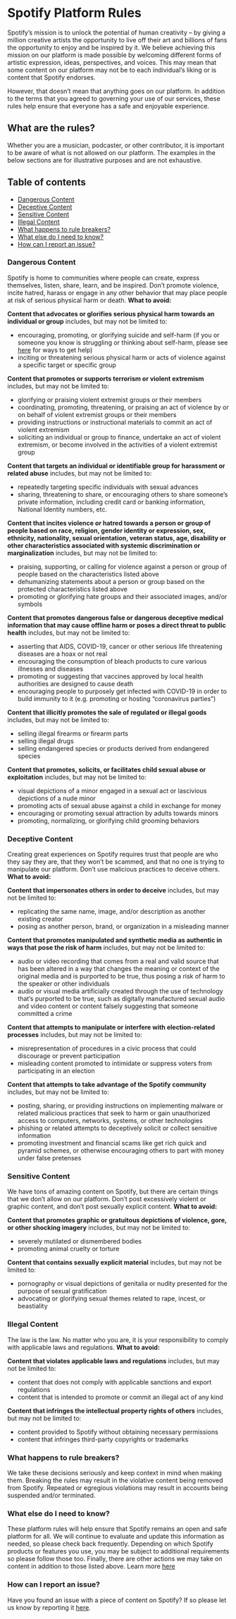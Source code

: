 Spotify Platform Rules
======================

Spotify’s mission is to unlock the potential of human creativity – by giving a million creative artists the opportunity to live off their art and billions of fans the opportunity to enjoy and be inspired by it. We believe achieving this mission on our platform is made possible by welcoming different forms of artistic expression, ideas, perspectives, and voices. This may mean that some content on our platform may not be to each individual’s liking or is content that Spotify endorses.

However, that doesn’t mean that anything goes on our platform. In addition to the terms that you agreed to governing your use of our services, these rules help ensure that everyone has a safe and enjoyable experience.

What are the rules?
-------------------

Whether you are a musician, podcaster, or other contributor, it is important to be aware of what is not allowed on our platform. The examples in the below sections are for illustrative purposes and are not exhaustive.

Table of contents
-----------------

* [Dangerous Content](#sp-dangerous)
* [Deceptive Content](#sp-deceptive)
* [Sensitive Content](#sp-sensitive)
* [Illegal Content](#sp-illegal)
* [What happens to rule breakers?](#sp-rules)
* [What else do I need to know?](#sp-additional)
* [How can I report an issue?](#sp-report)

### Dangerous Content

Spotify is home to communities where people can create, express themselves, listen, share, learn, and be inspired. Don’t promote violence, incite hatred, harass or engage in any other behavior that may place people at risk of serious physical harm or death. **What to avoid:**

**Content that advocates or glorifies serious physical harm towards an individual or group** includes, but may not be limited to:

* encouraging, promoting, or glorifying suicide and self-harm (if you or someone you know is struggling or thinking about self-harm, please see [here](https://resources.byspotify.com/) for ways to get help)
* inciting or threatening serious physical harm or acts of violence against a specific target or specific group

**Content that promotes or supports terrorism or violent extremism** includes, but may not be limited to:

* glorifying or praising violent extremist groups or their members
* coordinating, promoting, threatening, or praising an act of violence by or on behalf of violent extremist groups or their members
* providing instructions or instructional materials to commit an act of violent extremism
* soliciting an individual or group to finance, undertake an act of violent extremism, or become involved in the activities of a violent extremist group

**Content that targets an individual or identifiable group for harassment or related abuse** includes, but may not be limited to:

* repeatedly targeting specific individuals with sexual advances
* sharing, threatening to share, or encouraging others to share someone’s private information, including credit card or banking information, National Identity numbers, etc.

**Content that incites violence or hatred towards a person or group of people based on race, religion, gender identity or expression, sex, ethnicity, nationality, sexual orientation, veteran status, age, disability or other characteristics associated with systemic discrimination or marginalization** includes, but may not be limited to:

* praising, supporting, or calling for violence against a person or group of people based on the characteristics listed above
* dehumanizing statements about a person or group based on the protected characteristics listed above
* promoting or glorifying hate groups and their associated images, and/or symbols

**Content that promotes dangerous false or dangerous deceptive medical information that may cause offline harm or poses a direct threat to public health** includes, but may not be limited to:

* asserting that AIDS, COVID-19, cancer or other serious life threatening diseases are a hoax or not real
* encouraging the consumption of bleach products to cure various illnesses and diseases
* promoting or suggesting that vaccines approved by local health authorities are designed to cause death
* encouraging people to purposely get infected with COVID-19 in order to build immunity to it (e.g. promoting or hosting “coronavirus parties”)

**Content that illicitly promotes the sale of regulated or illegal goods** includes, but may not be limited to:

* selling illegal firearms or firearm parts
* selling illegal drugs
* selling endangered species or products derived from endangered species

**Content that promotes, solicits, or facilitates child sexual abuse or exploitation** includes, but may not be limited to:

* visual depictions of a minor engaged in a sexual act or lascivious depictions of a nude minor
* promoting acts of sexual abuse against a child in exchange for money
* encouraging or promoting sexual attraction by adults towards minors
* promoting, normalizing, or glorifying child grooming behaviors

### Deceptive Content

Creating great experiences on Spotify requires trust that people are who they say they are, that they won’t be scammed, and that no one is trying to manipulate our platform. Don’t use malicious practices to deceive others. **What to avoid:**

**Content that impersonates others in order to deceive** includes, but may not be limited to:

* replicating the same name, image, and/or description as another existing creator
* posing as another person, brand, or organization in a misleading manner

**Content that promotes manipulated and synthetic media as authentic in ways that pose the risk of harm** includes, but may not be limited to:

* audio or video recording that comes from a real and valid source that has been altered in a way that changes the meaning or context of the original media and is purported to be true, thus posing a risk of harm to the speaker or other individuals
* audio or visual media artificially created through the use of technology that’s purported to be true, such as digitally manufactured sexual audio and video content or content falsely suggesting that someone committed a crime

**Content that attempts to manipulate or interfere with election-related processes** includes, but may not be limited to:

* misrepresentation of procedures in a civic process that could discourage or prevent participation
* misleading content promoted to intimidate or suppress voters from participating in an election

**Content that attempts to take advantage of the Spotify community** includes, but may not be limited to:

* posting, sharing, or providing instructions on implementing malware or related malicious practices that seek to harm or gain unauthorized access to computers, networks, systems, or other technologies
* phishing or related attempts to deceptively solicit or collect sensitive information
* promoting investment and financial scams like get rich quick and pyramid schemes, or otherwise encouraging others to part with money under false pretenses

### Sensitive Content

We have tons of amazing content on Spotify, but there are certain things that we don’t allow on our platform. Don’t post excessively violent or graphic content, and don’t post sexually explicit content. **What to avoid:**

**Content that promotes graphic or gratuitous depictions of violence, gore, or other shocking imagery** includes, but may not be limited to:

* severely mutilated or dismembered bodies
* promoting animal cruelty or torture

**Content that contains sexually explicit material** includes, but may not be limited to:

* pornography or visual depictions of genitalia or nudity presented for the purpose of sexual gratification
* advocating or glorifying sexual themes related to rape, incest, or beastiality

### Illegal Content

The law is the law. No matter who you are, it is your responsibility to comply with applicable laws and regulations. **What to avoid:**

**Content that violates applicable laws and regulations** includes, but may not be limited to:

* content that does not comply with applicable sanctions and export regulations
* content that is intended to promote or commit an illegal act of any kind

**Content that infringes the intellectual property rights of others** includes, but may not be limited to:

* content provided to Spotify without obtaining necessary permissions
* content that infringes third-party copyrights or trademarks

### What happens to rule breakers?

We take these decisions seriously and keep context in mind when making them. Breaking the rules may result in the violative content being removed from Spotify. Repeated or egregious violations may result in accounts being suspended and/or terminated.

### What else do I need to know?

These platform rules will help ensure that Spotify remains an open and safe platform for all. We will continue to evaluate and update this information as needed, so please check back frequently. Depending on which Spotify products or features you use, you may be subject to additional requirements so please follow those too. Finally, there are other actions we may take on content in addition to those listed above. Learn more [here](https://www.spotify.com/platform-rules/actions/plain/)

### How can I report an issue?

Have you found an issue with a piece of content on Spotify? If so please let us know by reporting it [here](https://support.spotify.com/content-policy-reporting/plain/).